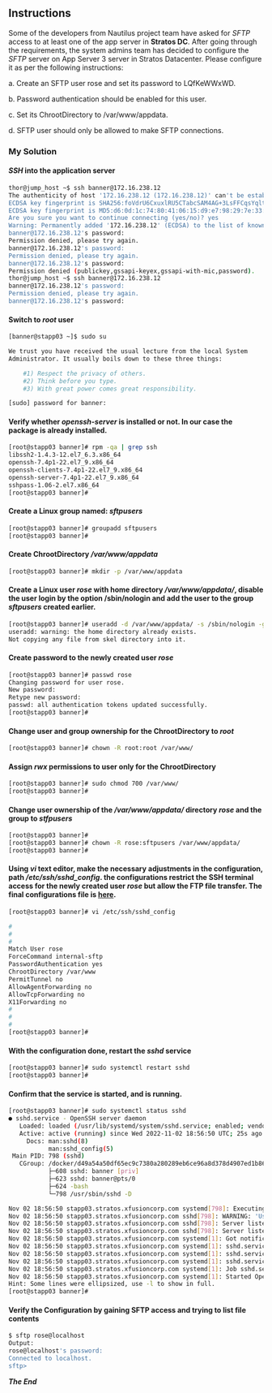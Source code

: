 ## Instructions

Some of the developers from Nautilus project team have asked for *SFTP* access to at least one of the app server in **Stratos DC**. After going through the requirements, the system admins team has decided to configure the *SFTP* server on App Server 3 server in Stratos Datacenter. Please configure it as per the following instructions:



a. Create an SFTP user rose and set its password to LQfKeWWxWD.

b. Password authentication should be enabled for this user.

c. Set its ChrootDirectory to /var/www/appdata.

d. SFTP user should only be allowed to make SFTP connections.


### My Solution

#### *SSH* into the application server

```bash
thor@jump_host ~$ ssh banner@172.16.238.12
The authenticity of host '172.16.238.12 (172.16.238.12)' can't be established.
ECDSA key fingerprint is SHA256:foVdrU6CxuxlRU5CTabcSAM4AG+3LsFFCqsYqltx8Xw.
ECDSA key fingerprint is MD5:d6:0d:1c:74:80:41:06:15:d9:e7:98:29:7e:33:eb:2d.
Are you sure you want to continue connecting (yes/no)? yes
Warning: Permanently added '172.16.238.12' (ECDSA) to the list of known hosts.
banner@172.16.238.12's password: 
Permission denied, please try again.
banner@172.16.238.12's password: 
Permission denied, please try again.
banner@172.16.238.12's password: 
Permission denied (publickey,gssapi-keyex,gssapi-with-mic,password).
thor@jump_host ~$ ssh banner@172.16.238.12
banner@172.16.238.12's password: 
Permission denied, please try again.
banner@172.16.238.12's password: 
````
#### Switch to *root* user

```bash
[banner@stapp03 ~]$ sudo su

We trust you have received the usual lecture from the local System
Administrator. It usually boils down to these three things:

    #1) Respect the privacy of others.
    #2) Think before you type.
    #3) With great power comes great responsibility.

[sudo] password for banner: 
```

#### Verify whether *openssh-server* is installed or not. In our case the package is already installed.

```bash
[root@stapp03 banner]# rpm -qa | grep ssh
libssh2-1.4.3-12.el7_6.3.x86_64
openssh-7.4p1-22.el7_9.x86_64
openssh-clients-7.4p1-22.el7_9.x86_64
openssh-server-7.4p1-22.el7_9.x86_64
sshpass-1.06-2.el7.x86_64
[root@stapp03 banner]# 
```

#### Create a Linux group named: *sftpusers*

```bash
[root@stapp03 banner]# groupadd sftpusers
[root@stapp03 banner]# 
```

#### Create ChrootDirectory */var/www/appdata*
```bash
[root@stapp03 banner]# mkdir -p /var/www/appdata
```

#### Create a Linux user *rose* with home directory */var/www/appdata/*, disable the user login by the option /sbin/nologin and add the user to the group *sftpusers* created earlier.

```bash
[root@stapp03 banner]# useradd -d /var/www/appdata/ -s /sbin/nologin -g sftpusers rose 
useradd: warning: the home directory already exists.
Not copying any file from skel directory into it.
```

#### Create password to the newly created user *rose*

```bash
[root@stapp03 banner]# passwd rose
Changing password for user rose.
New password: 
Retype new password: 
passwd: all authentication tokens updated successfully.
[root@stapp03 banner]# 
```

#### Change user and group ownership for the ChrootDirectory to *root*

```bash
[root@stapp03 banner]# chown -R root:root /var/www/
```


#### Assign *rwx* permissions to user only for the ChrootDirectory
```bash
[root@stapp03 banner]# sudo chmod 700 /var/www/
[root@stapp03 banner]# 
```

#### Change user ownership of the */var/www/appdata/* directory *rose* and the group to *stfpusers*
```bash
[root@stapp03 banner]# 
[root@stapp03 banner]# chown -R rose:sftpusers /var/www/appdata/
[root@stapp03 banner]# 
```

#### Using *vi* text editor, make the necessary adjustments in the configuration, path */etc/ssh/sshd_config*. the configurations restrict the SSH terminal access for the newly created user *rose* but allow the FTP file transfer. The final configurations file is [here](https://github.com/fred-juma/Kodekloud-Engineer-Tasks/blob/main/KodeKloud%20System%20Administrator/09.%20Install%20And%20Configure%20SFTP/sshd_config).

```bash
[root@stapp03 banner]# vi /etc/ssh/sshd_config 

#
#
#
Match User rose
ForceCommand internal-sftp
PasswordAuthentication yes
ChrootDirectory /var/www
PermitTunnel no
AllowAgentForwarding no
AllowTcpForwarding no
X11Forwarding no
#
#
#
[root@stapp03 banner]# 
```

#### With the configuration done, restart the *sshd* service
```bash
[root@stapp03 banner]# sudo systemctl restart sshd
[root@stapp03 banner]#
```

#### Confirm that the service is started, and is running.
```bash
[root@stapp03 banner]# sudo systemctl status sshd
● sshd.service - OpenSSH server daemon
   Loaded: loaded (/usr/lib/systemd/system/sshd.service; enabled; vendor preset: enabled)
   Active: active (running) since Wed 2022-11-02 18:56:50 UTC; 25s ago
     Docs: man:sshd(8)
           man:sshd_config(5)
 Main PID: 798 (sshd)
   CGroup: /docker/d49a54a50df65ec9c7380a280289eb6ce96a8d378d4907ed1b86494632839957/system.slice/sshd.service
           ├─608 sshd: banner [priv]
           ├─623 sshd: banner@pts/0
           ├─624 -bash
           └─798 /usr/sbin/sshd -D

Nov 02 18:56:50 stapp03.stratos.xfusioncorp.com systemd[798]: Executing: /usr/sbin/ssh...
Nov 02 18:56:50 stapp03.stratos.xfusioncorp.com sshd[798]: WARNING: 'UsePAM no' is not...
Nov 02 18:56:50 stapp03.stratos.xfusioncorp.com sshd[798]: Server listening on 0.0.0.0...
Nov 02 18:56:50 stapp03.stratos.xfusioncorp.com sshd[798]: Server listening on :: port...
Nov 02 18:56:50 stapp03.stratos.xfusioncorp.com systemd[1]: Got notification message f...
Nov 02 18:56:50 stapp03.stratos.xfusioncorp.com systemd[1]: sshd.service: Got notifica...
Nov 02 18:56:50 stapp03.stratos.xfusioncorp.com systemd[1]: sshd.service: got READY=1
Nov 02 18:56:50 stapp03.stratos.xfusioncorp.com systemd[1]: sshd.service changed start...
Nov 02 18:56:50 stapp03.stratos.xfusioncorp.com systemd[1]: Job sshd.service/start fin...
Nov 02 18:56:50 stapp03.stratos.xfusioncorp.com systemd[1]: Started OpenSSH server dae...
Hint: Some lines were ellipsized, use -l to show in full.
[root@stapp03 banner]# 
```

#### Verify the Configuration by gaining SFTP access and trying to list file contents
```bash
$ sftp rose@localhost
Output:
rose@localhost's password:
Connected to localhost.
sftp>
```


***The End***






